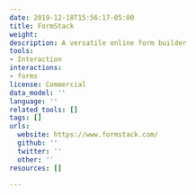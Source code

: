 ```yaml
---
date: 2019-12-18T15:56:17-05:00
title: FormStack
weight: 
description: A versatile online form builder
tools:
- Interaction
interactions:
- forms
license: Commercial
data_model: ''
language: ''
related_tools: []
tags: []
urls:
  website: https://www.formstack.com/
  github: ''
  twitter: ''
  other: ''
resources: []

---
```

